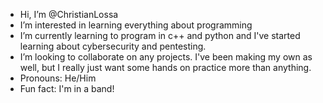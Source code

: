 - Hi, I’m @ChristianLossa
- I’m interested in learning everything about programming
- I’m currently learning to program in c++ and python and I've started learning about cybersecurity and pentesting.
- I’m looking to collaborate on any projects. I've been making my own as well, but I really just want some hands on practice more than anything. 
- Pronouns: He/Him
- Fun fact: I'm in a band!


